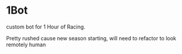 # 1Bot
custom bot for 1 Hour of Racing.

Pretty rushed cause new season starting, will need to refactor to look remotely human
